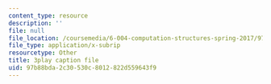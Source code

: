 ```yaml
---
content_type: resource
description: ''
file: null
file_location: /coursemedia/6-004-computation-structures-spring-2017/97b88bda2c30530c8012822d559643f9_3VGZANOQXAM.vtt
file_type: application/x-subrip
resourcetype: Other
title: 3play caption file
uid: 97b88bda-2c30-530c-8012-822d559643f9
---
```


